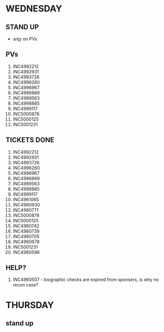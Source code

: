 
# WEDNESDAY 

## STAND UP 
- anjy on PVs


## PVs
1. INC4992212
2. INC4992931
3. INC4993726
4. INC4996260
5. INC4996967
6. INC4996889
7. INC4989563
8. INC4998885
9. INC4999117
10. INC5000878
11. INC5000125
12. INC5001231


## TICKETS DONE
1. INC4992212
2. INC4992931
3. INC4993726
4. INC4996260
5. INC4996967
6. INC4996889
7. INC4989563
8. INC4998885
9. INC4999117
10. INC4961065
11. INC4960930
12. INC4960771
13. INC5000878
14. INC5000125
15. INC4960742
16. INC4960739
17. INC4960705
18. INC4960678
19. INC5001231
20. INC4960596

## HELP?
 1. INC4960507 - biographic checks are expired from sponsers, is why no recon case?

# THURSDAY 

## stand up

 






